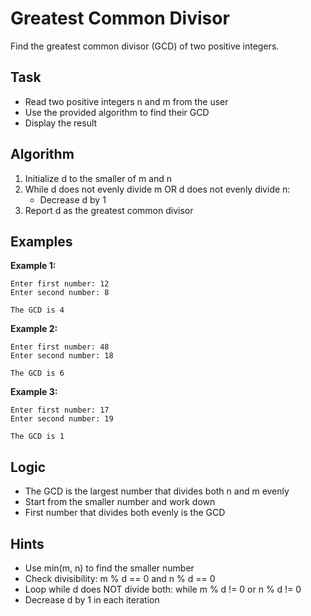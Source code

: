 # Greatest Common Divisor

Find the greatest common divisor (GCD) of two positive integers.

## Task
- Read two positive integers n and m from the user
- Use the provided algorithm to find their GCD
- Display the result

## Algorithm
1. Initialize d to the smaller of m and n
2. While d does not evenly divide m OR d does not evenly divide n:
   - Decrease d by 1
3. Report d as the greatest common divisor

## Examples
**Example 1:**
```
Enter first number: 12
Enter second number: 8
```
```
The GCD is 4
```

**Example 2:**
```
Enter first number: 48
Enter second number: 18
```
```
The GCD is 6
```

**Example 3:**
```
Enter first number: 17
Enter second number: 19
```
```
The GCD is 1
```

## Logic
- The GCD is the largest number that divides both n and m evenly
- Start from the smaller number and work down
- First number that divides both evenly is the GCD

## Hints
- Use min(m, n) to find the smaller number
- Check divisibility: m % d == 0 and n % d == 0
- Loop while d does NOT divide both: while m % d != 0 or n % d != 0
- Decrease d by 1 in each iteration

